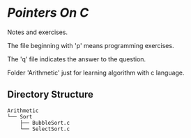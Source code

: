 # *Pointers On C*
Notes and exercises.

The file beginning with 'p' means programming exercises.

The 'q' file indicates the answer to the question.

Folder 'Arithmetic' just for learning algorithm with c language.

## Directory Structure

    Arithmetic
    └── Sort
        ├── BubbleSort.c
        └── SelectSort.c
